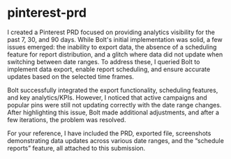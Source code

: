 # pinterest-prd
 I created a Pinterest PRD focused on providing analytics visibility for the past 7, 30, and 90 days. While Bolt's initial implementation was solid, a few issues emerged: the inability to export data, the absence of a scheduling feature for report distribution, and a glitch where data did not update when switching between date ranges. To address these, I queried Bolt to implement data export, enable report scheduling, and ensure accurate updates based on the selected time frames.

Bolt successfully integrated the export functionality, scheduling features, and key analytics/KPIs. However, I noticed that active campaigns and popular pins were still not updating correctly with the date range changes. After highlighting this issue, Bolt made additional adjustments, and after a few iterations, the problem was resolved.

For your reference, I have included the PRD, exported file, screenshots demonstrating data updates across various date ranges, and the “schedule reports” feature, all attached to this submission.
